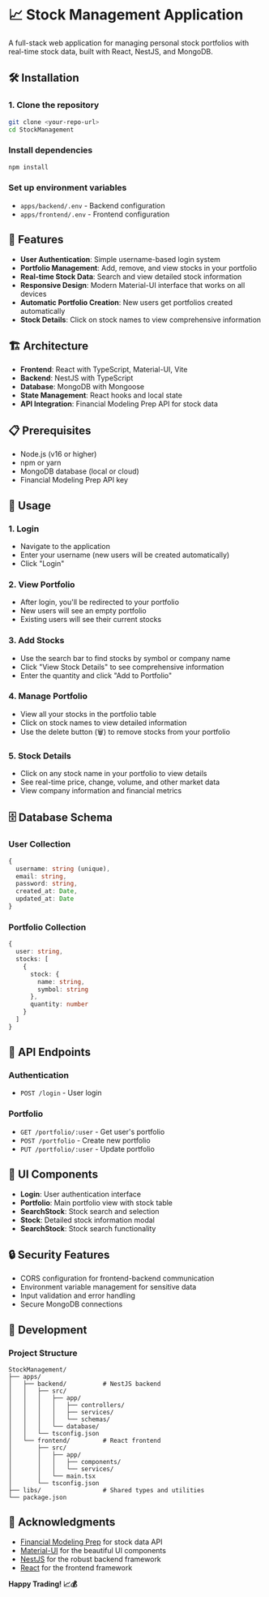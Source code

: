 # 📈 Stock Management Application

A full-stack web application for managing personal stock portfolios with real-time stock data, built with React, NestJS, and MongoDB.

## 🛠️ Installation

### 1. Clone the repository

```bash
git clone <your-repo-url>
cd StockManagement
```

### Install dependencies

```bash
npm install
```

### Set up environment variables

- `apps/backend/.env` - Backend configuration
- `apps/frontend/.env` - Frontend configuration

## 🚀 Features

- **User Authentication**: Simple username-based login system
- **Portfolio Management**: Add, remove, and view stocks in your portfolio
- **Real-time Stock Data**: Search and view detailed stock information
- **Responsive Design**: Modern Material-UI interface that works on all devices
- **Automatic Portfolio Creation**: New users get portfolios created automatically
- **Stock Details**: Click on stock names to view comprehensive information

## 🏗️ Architecture

- **Frontend**: React with TypeScript, Material-UI, Vite
- **Backend**: NestJS with TypeScript
- **Database**: MongoDB with Mongoose
- **State Management**: React hooks and local state
- **API Integration**: Financial Modeling Prep API for stock data

## 📋 Prerequisites

- Node.js (v16 or higher)
- npm or yarn
- MongoDB database (local or cloud)
- Financial Modeling Prep API key

## 📱 Usage

### 1. Login

- Navigate to the application
- Enter your username (new users will be created automatically)
- Click "Login"

### 2. View Portfolio

- After login, you'll be redirected to your portfolio
- New users will see an empty portfolio
- Existing users will see their current stocks

### 3. Add Stocks

- Use the search bar to find stocks by symbol or company name
- Click "View Stock Details" to see comprehensive information
- Enter the quantity and click "Add to Portfolio"

### 4. Manage Portfolio

- View all your stocks in the portfolio table
- Click on stock names to view detailed information
- Use the delete button (🗑️) to remove stocks from your portfolio

### 5. Stock Details

- Click on any stock name in your portfolio to view details
- See real-time price, change, volume, and other market data
- View company information and financial metrics

## 🗄️ Database Schema

### User Collection

```typescript
{
  username: string (unique),
  email: string,
  password: string,
  created_at: Date,
  updated_at: Date
}
```

### Portfolio Collection

```typescript
{
  user: string,
  stocks: [
    {
      stock: {
        name: string,
        symbol: string
      },
      quantity: number
    }
  ]
}
```

## 🔧 API Endpoints

### Authentication

- `POST /login` - User login

### Portfolio

- `GET /portfolio/:user` - Get user's portfolio
- `POST /portfolio` - Create new portfolio
- `PUT /portfolio/:user` - Update portfolio

## 🎨 UI Components

- **Login**: User authentication interface
- **Portfolio**: Main portfolio view with stock table
- **SearchStock**: Stock search and selection
- **Stock**: Detailed stock information modal
- **SearchStock**: Stock search functionality

## 🔒 Security Features

- CORS configuration for frontend-backend communication
- Environment variable management for sensitive data
- Input validation and error handling
- Secure MongoDB connections

## 🚧 Development

### Project Structure

```
StockManagement/
├── apps/
│   ├── backend/          # NestJS backend
│   │   ├── src/
│   │   │   ├── app/
│   │   │   │   ├── controllers/
│   │   │   │   ├── services/
│   │   │   │   └── schemas/
│   │   │   └── database/
│   │   └── tsconfig.json
│   └── frontend/         # React frontend
│       ├── src/
│       │   ├── app/
│       │   │   ├── components/
│       │   │   └── services/
│       │   └── main.tsx
│       └── tsconfig.json
├── libs/                 # Shared types and utilities
└── package.json
```

## 🙏 Acknowledgments

- [Financial Modeling Prep](https://financialmodelingprep.com/) for stock data API
- [Material-UI](https://mui.com/) for the beautiful UI components
- [NestJS](https://nestjs.com/) for the robust backend framework
- [React](https://reactjs.org/) for the frontend framework

**Happy Trading! 📈💰**
